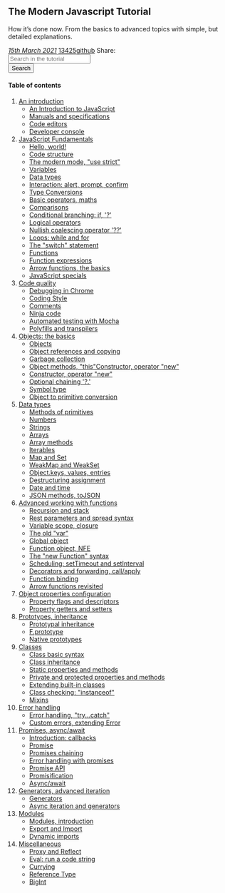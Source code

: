 ## The Modern Javascript Tutorial

How it’s done now. From the basics to advanced topics with simple, but detailed explanations.

<div>
   <a href="">
   <i class="far fa-calendar-alt p-2">15th March 2021</i></a>
   <a href="">13425<i class="fas fa-star p-2"></i>github</a>
   <span class="p-2 m-2">Share:</span><a href=""><i class="fab fa-twitter p-2"></i></a><a href=""><i
      class="fab fa-facebook-f"></i></a>
</div>
<div class="row justify-content-center mt-3">
   <div class="col-8 d-flex">
      <div class="input-group m-2">
         <input type="text" class="form-control" placeholder="Search in the tutorial">
      </div>
      <button class="btn btn-primary m-2" type="button" id="button-addon2">Search</button>
   </div>
</div>

#### Table of contents

1. [An introduction](/books/javascript/introduction)
    - [An Introduction to JavaScript](#subsection-b)
    - [Manuals and specifications](#subsection-b)
    - [Code editors](#subsection-b)
    - [Developer console](#subsection-b)
2. [JavaScript Fundamentals](/books/javascript/JavaScriptFundamentals)
   - [Hello, world!](#subsection-a)
   - [Code structure](#subsection-b)
   - [The modern mode, "use strict"](#subsection-b)
   - [Variables](#subsection-b)
   - [Data types](#subsection-b)
   - [Interaction: alert, prompt, confirm](#subsection-b)
   - [Type Conversions](#subsection-b)
   - [Basic operators, maths](#subsection-b)
   - [Comparisons](#subsection-b)
   - [Conditional branching: if, '?'](#subsection-b)
   - [Logical operators](#subsection-b)
   - [Nullish coalescing operator '??'](#subsection-b)
   - [Loops: while and for](#subsection-b)
   - [The "switch" statement](#subsection-b)
   - [Functions](#subsection-b)
   - [Function expressions](#subsection-b)
   - [Arrow functions, the basics](#subsection-b)
   - [JavaScript specials](#subsection-b)
3. [Code quality](books/javascript/CodeQuality)
   - [Debugging in Chrome](#subsection-b)
   - [Coding Style](#subsection-b)
   - [Comments](#subsection-b)
   - [Ninja code](#subsection-b)
   - [Automated testing with Mocha](#subsection-b)
   - [Polyfills and transpilers](#subsection-b)
4. [Objects: the basics](books/javascript/Objects)
   - [Objects](#subsection-b)
   - [Object references and copying](#subsection-b)
   - [Garbage collection](#subsection-b)
   - [Object methods, "this"Constructor, operator "new"](#subsection-b)
   - [Constructor, operator "new"](#subsection-b)
   - [Optional chaining '?.'](#subsection-b)
   - [Symbol type](#subsection-b)
   - [Object to primitive conversion](#subsection-b)
5. [Data types](books/javascript/DataTypes)
   - [Methods of primitives](#subsection-b)
   - [Numbers](#subsection-b)
   - [Strings](#subsection-b)
   - [Arrays](#subsection-b)
   - [Array methods](#subsection-b)
   - [Iterables](#subsection-b)
   - [Map and Set](#subsection-b)
   - [WeakMap and WeakSet](#subsection-b)
   - [Object.keys, values, entries](#subsection-b)
   - [Destructuring assignment](#subsection-b)
   - [Date and time](#subsection-b)
   - [JSON methods, toJSON](#subsection-b)
6. [Advanced working with functions](books/javascript/functions)
   - [Recursion and stack](#subsection-b)
   - [Rest parameters and spread syntax](#subsection-b)
   - [Variable scope, closure](#subsection-b)
   - [The old "var"](#subsection-b)
   - [Global object](#subsection-b)
   - [Function object, NFE](#subsection-b)
   - [The "new Function" syntax](#subsection-b)
   - [Scheduling: setTimeout and setInterval](#subsection-b)
   - [Decorators and forwarding, call/apply](#subsection-b)
   - [Function binding](#subsection-b)
   - [Arrow functions revisited](#subsection-b)
7. [Object properties configuration
](books/javascript/ObjactProperties)
   - [Property flags and descriptors](#subsection-b)
   - [Property getters and setters](#subsection-b)
7. [Prototypes, inheritance](books/javascript/introduction)
   - [Prototypal inheritance](#subsection-b)
   - [F.prototype](#subsection-b)
   - [Native prototypes](#subsection-b)
5. [Classes](books/javascript/Classes)
   - [Class basic syntax](#subsection-b)
   - [Class inheritance](#subsection-b)
   - [Static properties and methods](#subsection-b)
   - [Private and protected properties and methods](#subsection-b)
   - [Extending built-in classes](#subsection-b)
   - [Class checking: "instanceof"](#subsection-b)
   - [Mixins](#subsection-b)
5. [Error handling](books/javascript/ErrorHandling)
   - [Error handling, "try...catch"](#subsection-b)
   - [Custom errors, extending Error](#subsection-b)
5. [Promises, async/await](books/javascript/introduction)
   - [Introduction: callbacks](#subsection-b)
   - [Promise](#subsection-b)
   - [Promises chaining](#subsection-b)
   - [Error handling with promises](#subsection-b)
   - [Promise API](#subsection-b)
   - [Promisification](#subsection-b)
   - [Async/await](#subsection-b)
5. [Generators, advanced iteration](books/javascript/Iteration)
   - [Generators](#subsection-b)
   - [Async iteration and generators](#subsection-b)
5. [Modules](books/javascript/Modules)
   - [Modules, introduction](#subsection-b)
   - [Export and Import](#subsection-b)
   - [Dynamic imports](#subsection-b)
5. [Miscellaneous](books/javascript/Miscellaneous)
   - [Proxy and Reflect](#subsection-b)
   - [Eval: run a code string](#subsection-b)
   - [Currying](#subsection-b)
   - [Reference Type](#subsection-b)
   - [BigInt](#subsection-b)
   

  
   